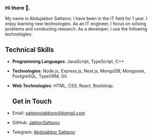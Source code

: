### Hi there 👋.
My name is Abdujabbor Sattarov. I have been in the IT field for 1 year. I enjoy learning new technologies. As an IT engineer, I focus on solving problems and conducting research. As a developer, I use the following technologies:
  ## Technical Skills
- **Programming Languages**: JavaScript, TypeScript, C++
- **Technologies**: Node.js, Express.js, Nest.js, MongoDB, Mongoose, PostgreSQL, TypeORM, Git
- **Web Technologies**: HTML, CSS, React, Bootstrap.

  ## Get in Touch
- Email: [sattarovjabboro4@gmail.com](mailto:sattarovjabboro4@gmail.com)
- GitHub: [JabborSattarov](https://github.com/JabborSattarvo)
- Telegram: [Abdujabbor Sattarov](https://t.me/Abdujabbor_Sattarov)
